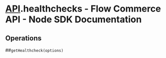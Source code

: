 # [API](README.md).healthchecks - Flow Commerce API - Node SDK Documentation

## Operations

##`getHealthcheck(options)`



